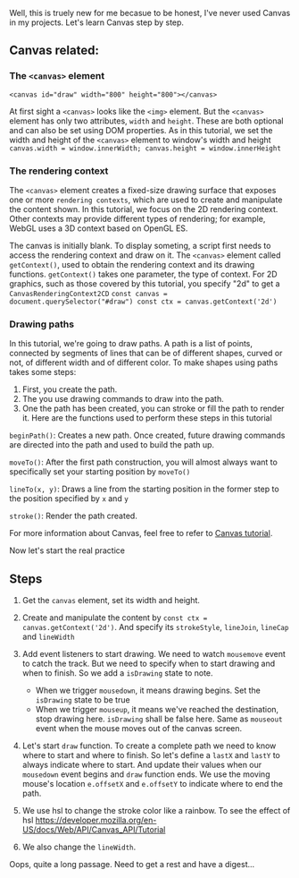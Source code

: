 Well, this is truely new for me becasue to be honest, I've never used Canvas in my projects. Let's learn Canvas step by step.

## Canvas related:
### The `<canvas>` element

`
<canvas id="draw" width="800" height="800"></canvas>
`

At first sight a `<canvas>` looks like the `<img>` element. But the `<canvas>` element has only two attributes, `width` and `height`. These are both optional and can also be set using DOM properties. As in this tutorial, we set the width and height of the `<canvas>` element to window's width and height `canvas.width = window.innerWidth; canvas.height = window.innerHeight`

### The rendering context
The `<canvas>` element creates a fixed-size drawing surface that exposes one or more `rendering contexts`, which are used to create and manipulate the content shown. In this tutorial, we focus on the 2D rendering context. Other contexts may provide different types of rendering; for example, WebGL uses a 3D context based on OpenGL ES.

The canvas is initially blank. To display someting, a script first needs to access the rendering context and draw on it. The `<canvas>` element called `getContext()`, used to obtain the rendering context and its drawing functions. `getContext()` takes one parameter, the type of context. For 2D graphics, such as those covered by this tutorial, you specify "2d" to get a `CanvasRenderingContext2CD`
`
const canvas = document.querySelector("#draw")
const ctx = canvas.getContext('2d')
`

### Drawing paths
In this tutorial, we're going to draw paths. A path is a list of points, connected by segments of lines that can be of different shapes, curved or not, of different width and of different color. To make shapes using paths takes some steps:
1. First, you create the path.
2. The you use drawing commands to draw into the path. 
3. One the path has been created, you can stroke or fill the path to render it.
Here are the functions used to perform these steps in this tutorial

`beginPath()`:
Creates a new path. Once created, future drawing commands are directed into the path and used to build the path up.

`moveTo()`: After the first path construction, you will almost always want to specifically set your starting position by `moveTo()`

`lineTo(x, y)`: Draws a line from the starting position in the former step to the position specified by `x` and `y`

`stroke()`: Render the path created.

For more information about Canvas, feel free to refer to [Canvas tutorial](https://developer.mozilla.org/en-US/docs/Web/API/Canvas_API/Tutorial).

Now let's start the real practice

## Steps

1. Get the `canvas` element, set its width and height.
2. Create and manipulate the content by `const ctx = canvas.getContext('2d')`. And specify its `strokeStyle`, `lineJoin`, `lineCap` and `lineWidth`
3. Add event listeners to start drawing. We need to watch `mousemove` event to catch the track. But we need to specify when to start drawing and when to finish. So we add a `isDrawing` state to note. 
 
    - When we trigger `mousedown`, it means drawing begins. Set the `isDrawing` state to be true
    - When we trigger `mouseup`, it means we've reached the destination, stop drawing here. `isDrawing` shall be false here. Same as `mouseout` event when the mouse moves out of the canvas screen.

4. Let's start `draw` function. To create a complete path we need to know where to start and where to finish. So let's define a `lastX` and `lastY` to always indicate where to start. And update their values when our `mousedown` event begins and `draw` function ends. We use the moving mouse's location `e.offsetX` and `e.offsetY` to indicate where to end the path. 
5. We use hsl to change the stroke color like a rainbow. To see the effect of hsl https://developer.mozilla.org/en-US/docs/Web/API/Canvas_API/Tutorial
6. We also change the `lineWidth`.

Oops, quite a long passage. Need to get a rest and have a digest...